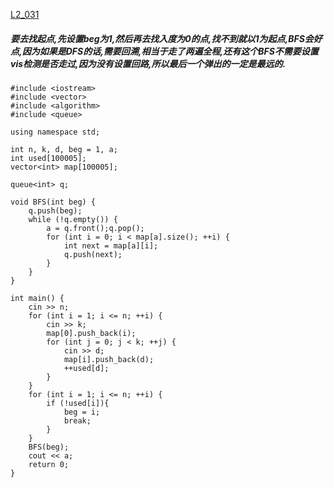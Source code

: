 [L2_031](https://pintia.cn/problem-sets/994805046380707840/problems/1111914599412858888)

##### 要去找起点,先设置beg为1,然后再去找入度为0的点,找不到就以1为起点,BFS会好点,因为如果是DFS的话,需要回溯,相当于走了两遍全程,还有这个BFS不需要设置vis检测是否走过,因为没有设置回路,所以最后一个弹出的一定是最远的.

    #include <iostream>
    #include <vector>
    #include <algorithm>
    #include <queue>

    using namespace std;

    int n, k, d, beg = 1, a;
    int used[100005];
    vector<int> map[100005];

    queue<int> q;

    void BFS(int beg) {
        q.push(beg);
        while (!q.empty()) {
            a = q.front();q.pop();
            for (int i = 0; i < map[a].size(); ++i) {
                int next = map[a][i];
                q.push(next);
            }
        }
    }

    int main() {
        cin >> n;
        for (int i = 1; i <= n; ++i) {
            cin >> k;
            map[0].push_back(i);
            for (int j = 0; j < k; ++j) {
                cin >> d;
                map[i].push_back(d);
                ++used[d];
            }
        }
        for (int i = 1; i <= n; ++i) {
            if (!used[i]){
                beg = i;
                break;
            }
        }
        BFS(beg);
        cout << a;
        return 0;
    }
